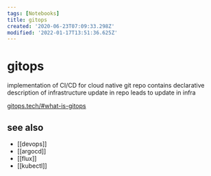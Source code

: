 ```yaml
---
tags: [Notebooks]
title: gitops
created: '2020-06-23T07:09:33.298Z'
modified: '2022-01-17T13:51:36.625Z'
---
```


# gitops

implementation of CI/CD for cloud native
git repo contains declarative description of infrastructure
update in repo leads to update in infra

[gitops.tech/#what-is-gitops](https://www.gitops.tech/#what-is-gitops)

## see also

- [[devops]]
- [[argocd]]
- [[flux]]
- [[kubectl]]

